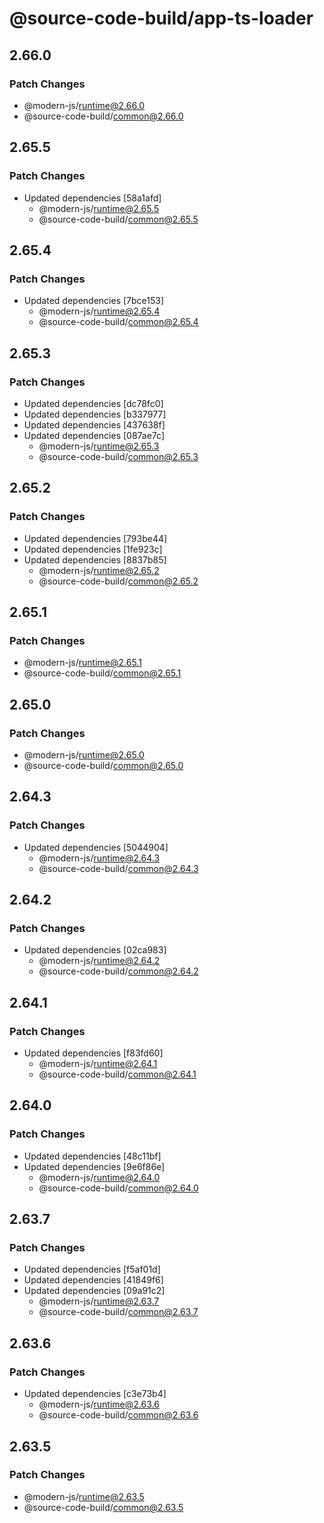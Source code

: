 # @source-code-build/app-ts-loader

## 2.66.0

### Patch Changes

- @modern-js/runtime@2.66.0
- @source-code-build/common@2.66.0

## 2.65.5

### Patch Changes

- Updated dependencies [58a1afd]
  - @modern-js/runtime@2.65.5
  - @source-code-build/common@2.65.5

## 2.65.4

### Patch Changes

- Updated dependencies [7bce153]
  - @modern-js/runtime@2.65.4
  - @source-code-build/common@2.65.4

## 2.65.3

### Patch Changes

- Updated dependencies [dc78fc0]
- Updated dependencies [b337977]
- Updated dependencies [437638f]
- Updated dependencies [087ae7c]
  - @modern-js/runtime@2.65.3
  - @source-code-build/common@2.65.3

## 2.65.2

### Patch Changes

- Updated dependencies [793be44]
- Updated dependencies [1fe923c]
- Updated dependencies [8837b85]
  - @modern-js/runtime@2.65.2
  - @source-code-build/common@2.65.2

## 2.65.1

### Patch Changes

- @modern-js/runtime@2.65.1
- @source-code-build/common@2.65.1

## 2.65.0

### Patch Changes

- @modern-js/runtime@2.65.0
- @source-code-build/common@2.65.0

## 2.64.3

### Patch Changes

- Updated dependencies [5044904]
  - @modern-js/runtime@2.64.3
  - @source-code-build/common@2.64.3

## 2.64.2

### Patch Changes

- Updated dependencies [02ca983]
  - @modern-js/runtime@2.64.2
  - @source-code-build/common@2.64.2

## 2.64.1

### Patch Changes

- Updated dependencies [f83fd60]
  - @modern-js/runtime@2.64.1
  - @source-code-build/common@2.64.1

## 2.64.0

### Patch Changes

- Updated dependencies [48c11bf]
- Updated dependencies [9e6f86e]
  - @modern-js/runtime@2.64.0
  - @source-code-build/common@2.64.0

## 2.63.7

### Patch Changes

- Updated dependencies [f5af01d]
- Updated dependencies [41849f6]
- Updated dependencies [09a91c2]
  - @modern-js/runtime@2.63.7
  - @source-code-build/common@2.63.7

## 2.63.6

### Patch Changes

- Updated dependencies [c3e73b4]
  - @modern-js/runtime@2.63.6
  - @source-code-build/common@2.63.6

## 2.63.5

### Patch Changes

- @modern-js/runtime@2.63.5
- @source-code-build/common@2.63.5
